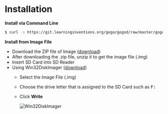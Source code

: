 Installation
===================



**Install via Command Line**

```bash
$ curl -s https://git.learninginventions.org/gogo/gogod/raw/master/gogod_install.sh | sudo sh
```


**Install from Image File**

 - Download the ZIP file of Image (<a href="https://gogo.learninginventions.org/download/#raspberrypi" target="_blank">download</a>)
 - After downloading the .zip file, unzip it to get the image file (.img)
 - Insert SD Card into SD Reader
 - Using  Win32DiskImager  ([download](https://sourceforge.net/projects/win32diskimager/)) 
	 - Select the Image File (.img) 
	 - Choose the drive letter that is assigned to the SD Card such as <kbd>F:</kbd>
	 - Click **Write**
	 
	    ![Win32DiskImager](https://git.learninginventions.org/gogo/gogod/raw/master/docs/images/installation/win32diskimager.png)
